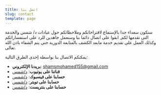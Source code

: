 ```yaml
---
title: اتصل بنا
slug: contact
template: page
---
```


سنكون سعداء جدا بالإستماع لاقتراحاتكم وملاحظاتكم حول عيادات د/ شمس والخدمة التى نقدمها لكم, ابقوا على اتصال دائما بنا وسنعمل جاهدين للرد على استفساراتكم وكذلك العمل على تقديم خدمة مابعد الكشف بالمتابعة الدورية حتى يتم الشفاء باذن الله تعالى.

يمكنكم الاتصال بنا بواسطة إحدى الطرق التالية:

- **بريدنا الإلكتروني**: [shamsmohamed155@gmail.com](mailto:shamsmohamed155@gmail.com)
- **قناتنا على يوتيوب**: [د/شمس](https://www.youtube.com/channel/UCikX-7rcNKEIo6oaqSGcvYg?view_as=subscribe)
- **حسابنا على فيسبوك**: [د/شمس](https://www.facebook.com/shamsclinicss/)
- **حسابنا على تويتر**: [د/شمس](https://twitter.com/shams_clinicss)
- **حسابنا على بنتريست**: [د/شمس](https://www.pinterest.com/dr_shamsclinic/boards/)
